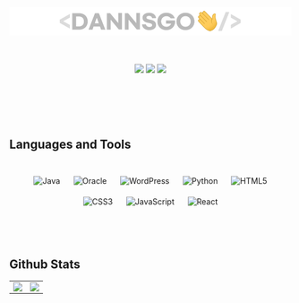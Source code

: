 <div>
  
  <br/><br/>
  <a href="https://dannsgo.github.io" target="_blank"><img src="https://github.com/dannsgo/dannsgo/blob/main/hi-logo.webp"/></a>
  <br/><br/><br/>
  
</div>  


<div align="center">  
  
  <a href="https://dannsgo.github.io" target="_blank"><img src="https://img.shields.io/badge/GithubBlog-grey?style=for-the-badge&logo=github"/></a>
  <a href="https://mail.google.com/mail/?view=cm&amp;fs=1&amp;to=dannsgo@gmail.com" target="_blank"><img src="https://img.shields.io/badge/dannsgo@gmail.com-red?style=for-the-badge&logo=Gmail&logoColor=white"/></a>
  <a href="https://mail.google.com/mail/?view=cm&amp;fs=1&amp;to=dannsgo@naver.com" target="_blank"><img src="https://img.shields.io/badge/dannsgo@naver.com-mediumseagreen?style=for-the-badge&logo=naver&logoColor=white"/></a>
  
  <br/><br/><br/><br/>
  
</div>

## Languages and Tools

<div align="center">
    <br/>
    <img style="margin: 10px" src="https://profilinator.rishav.dev/skills-assets/java-original-wordmark.svg" alt="Java" height="75" />  
    <img style="margin: 10px" src="https://profilinator.rishav.dev/skills-assets/oracle-original.svg" alt="Oracle" height="75" />  
    <img style="margin: 10px" src="https://profilinator.rishav.dev/skills-assets/wordpress.png" alt="WordPress" height="75" />  
    <img style="margin: 10px" src="https://profilinator.rishav.dev/skills-assets/python-original.svg" alt="Python" height="75" />  
    <img style="margin: 10px" src="https://profilinator.rishav.dev/skills-assets/html5-original-wordmark.svg" alt="HTML5" height="75" />
    <img style="margin: 10px" src="https://profilinator.rishav.dev/skills-assets/css3-original-wordmark.svg" alt="CSS3" height="75" />
    <img style="margin: 10px" src="https://profilinator.rishav.dev/skills-assets/javascript-original.svg" alt="JavaScript" height="75" />  
    <img style="margin: 10px" src="https://profilinator.rishav.dev/skills-assets/react-original-wordmark.svg" alt="React" height="75" />  
    <br/><br/><br/><br/>
</div>  

## Github Stats  
<table><tr><td align="top" width="50%">

  <img src="https://github-readme-stats.vercel.app/api?username=dannsgo&hide_border=true&show_icons=true&count_private=true&hide=stars,prs" align="left" style="width: 100%" />

</td><td align="top" width="50%">

  <img src="https://github-readme-stats.vercel.app/api/top-langs/?username=dannsgo&hide_border=true&layout=compact" align="right" style="width: 100%" />

</td></tr></table>  

<br/>  
